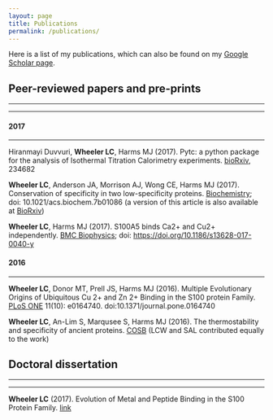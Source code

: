 ```yaml
---
layout: page
title: Publications
permalink: /publications/
---
```

Here is a list of my publications, which can also be found on my [Google Scholar page](https://scholar.google.com/citations?user=IEcP51wAAAAJ&hl=en).

## Peer-reviewed papers and pre-prints
<hr><hr>

#### 2017
<hr>

Hiranmayi Duvvuri, **Wheeler LC**, Harms MJ (2017). Pytc: a python package for the analysis of Isothermal Titration Calorimetry experiments. [bioRxiv](https://www.biorxiv.org/content/early/2017/12/15/234682), 234682


**Wheeler LC**, Anderson JA, Morrison AJ, Wong CE, Harms MJ (2017). Conservation of specificity in two low-specificity proteins. [Biochemistry](http://pubs.acs.org/doi/10.1021/acs.biochem.7b01086); doi: 10.1021/acs.biochem.7b01086 (a version of this article is also available at [BioRxiv](https://www.biorxiv.org/content/early/2017/10/25/207324))


**Wheeler LC**, Harms MJ (2017). S100A5 binds Ca2+ and Cu2+ independently. [BMC Biophysics](https://bmcbiophys.biomedcentral.com/articles/10.1186/s13628-017-0040-y); doi: https://doi.org/10.1186/s13628-017-0040-y 

#### 2016
<hr>

**Wheeler LC**, Donor MT, Prell JS, Harms MJ (2016). Multiple Evolutionary 
Origins of Ubiquitous Cu 2+ and Zn 2+ Binding in the S100 protein Family. 
[PLoS ONE](http://journals.plos.org/plosone/article?id=10.1371/journal.pone.0164740) 11(10): e0164740. doi:10.1371/journal.pone.0164740 


**Wheeler LC**, An-Lim S, Marqusee S, Harms MJ (2016). The thermostability 
and specificity of ancient proteins. [COSB](http://www.sciencedirect.com/science/article/pii/S0959440X16300501)
 (LCW and SAL contributed equally to the work) 

## Doctoral dissertation
<hr><hr>

**Wheeler LC** (2017). Evolution of Metal and Peptide Binding in the S100 Protein Family. [link](https://search.proquest.com/docview/2015148136?pq-origsite=gscholar)
